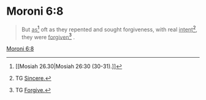 # Moroni 6:8

> But <u>as</u>[^a] oft as they repented and sought forgiveness, with real <u>intent</u>[^b], they were <u>forgiven</u>[^c] .

[Moroni 6:8](https://www.churchofjesuschrist.org/study/scriptures/bofm/moro/6?lang=eng&id=p8#p8)


[^a]: [[Mosiah 26.30|Mosiah 26:30 (30-31).]]
[^b]: TG [Sincere.](https://www.churchofjesuschrist.org/study/scriptures/tg/sincere?lang=eng)
[^c]: TG [Forgive.](https://www.churchofjesuschrist.org/study/scriptures/tg/forgive?lang=eng)
